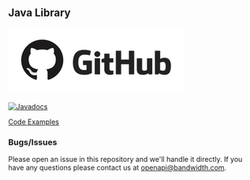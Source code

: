 ## Java Library

[![github](images/github_logo.png)](https://github.com/bandwidthcom/java-bandwidth)


[![Javadocs](https://www.javadoc.io/badge/com.bandwidth.sdk/bandwidth-java-sdk.svg)](http://www.javadoc.io/doc/com.bandwidth.sdk/bandwidth-java-sdk)

[Code Examples](https://github.com/bandwidthcom/java-bandwidth-examples)


### Bugs/Issues
Please open an issue in this repository and we'll handle it directly. If you have any questions please contact us at openapi@bandwidth.com.
